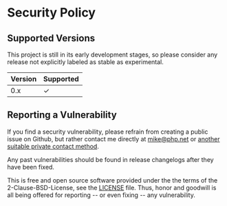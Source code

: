 # Security Policy

## Supported Versions

This project is still in its early development stages, so please consider 
any release not explicitly labeled as stable as experimental.

| Version | Supported |
| ------- | --------- |
| 0.x     |        ✓ |

## Reporting a Vulnerability

If you find a security vulnerability, please refrain from creating a 
public issue on Github, but rather contact me directly at <mike@php.net> 
or [another suitable private contact method](https://m6w6.name/#contact).

Any past vulnerabilities should be found in release changelogs after they 
have been fixed.

This is free and open source software provided under the the terms of 
the 2-Clause-BSD-License, see the [LICENSE](./LICENSE) file.
Thus, honor and goodwill is all being offered for reporting 
-- or even fixing -- any vulnerability.
